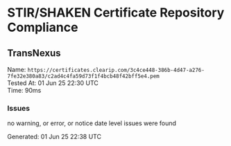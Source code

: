 # STIR/SHAKEN Certificate Repository Compliance

## TransNexus

Name: `https://certificates.clearip.com/3c4ce448-386b-4d47-a276-7fe32e380a83/c2ad4c4fa59d73f1f4bcb48f42bff5e4.pem`\
Tested At: 01 Jun 25 22:30 UTC\
Time: 90ms

### Issues

no warning, or error, or notice date level issues were found

Generated: 01 Jun 25 22:38 UTC
